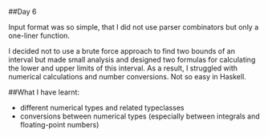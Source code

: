 ##Day 6

Input format was so simple, that I did not use parser combinators but only a one-liner function.

I decided not to use a brute force approach to find two bounds of an interval but made small analysis and designed two formulas for calculating the lower and upper limits of this interval. As a result, I struggled with numerical calculations and number conversions. Not so easy in Haskell.

##What I have learnt:

- different numerical types and related typeclasses
- conversions between numerical types (especially between integrals and floating-point numbers)
